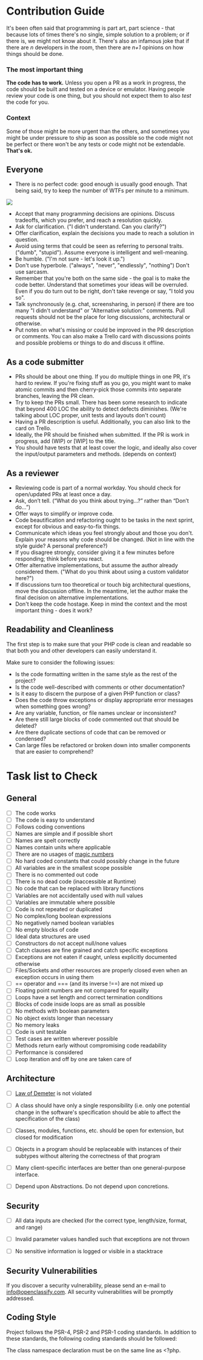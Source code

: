 # Contribution Guide

It's been often said that programming is part art, part science - that because lots of times there's no single, simple solution to a problem; or if there is, we might not know about it. There's also an infamous joke that if there are *n* developers in the room, then there are *n+1* opinions on how things should be done.

### The most important thing

**The code has to work.** Unless you open a PR as a work in progress, the code should be built and tested on a device or emulator. Having people review your code is one thing, but you should not expect them to also *test* the code for you. 

### Context

Some of those might be more urgent than the others, and sometimes you might be under pressure to ship as soon as possible so the code might not be perfect or there won't be any tests or code might not be extendable. **That's ok.** 

## Everyone

* There is no perfect code: good enough is usually good enough. That being said, try to keep the number of WTFs per minute to a minimum.
  
![](https://i2.wp.com/commadot.com/wp-content/uploads/2009/02/wtf.png?w=550)

* Accept that many programming decisions are opinions.  Discuss tradeoffs, which you prefer, and reach a resolution quickly.
* Ask for clarification. ("I didn't understand. Can you clarify?")
* Offer clarification, explain the decisions you made to reach a solution in question.
* Avoid using terms that could be seen as referring to personal traits. ("dumb", "stupid"). Assume everyone is intelligent and well-meaning.
* Be humble. ("I'm not sure - let's look it up.")
* Don't use hyperbole. ("always", "never", "endlessly", "nothing") Don't use sarcasm.
* Remember that you're both on the same side - the goal is to make the code better. Understand that sometimes your ideas will be overruled. Even if you do turn out to be right, don't take revenge or say, "I told you so".
* Talk synchronously (e.g. chat, screensharing, in person) if there are too many "I didn't understand" or "Alternative solution:" comments. Pull requests should not be the place for long discussions, architectural or otherwise.
* Put notes on what's missing or could be improved in the PR description or comments. You can also make a Trello card with discussions points and possible problems or things to do and discuss it offline.

## As a code submitter

* PRs should be about one thing. If you do multiple things in one PR, it's hard to review. If you're fixing stuff as you go, you might want to make atomic commits and then cherry-pick those commits into separate branches, leaving the PR clean.
* Try to keep the PRs small. There has been some research to indicate that beyond 400 LOC the ability to detect defects diminishes. (We're talking about LOC proper, unit tests and layouts don't count)
* Having a PR description is useful. Additionally, you can also link to the card on Trello.
* Ideally, the PR should be finished when submitted. If the PR is work in progress, add (WIP) or [WIP] to the title. 
* You should have tests that at least cover the logic, and ideally also cover the input/output parameters and methods. (depends on context)

## As a reviewer

* Reviewing code is part of a normal workday. You should check for open/updated PRs at least once a day. 
* Ask, don’t tell. (“What do you think about trying…?” rather than “Don’t do…”)
* Offer ways to simplify or improve code.
* Code beautification and refactoring ought to be tasks in the next sprint, except for obvious and easy-to-fix things.
* Communicate which ideas you feel strongly about and those you don't. Explain your reasons why code should be changed. (Not in line with the style guide? A personal preference?)
* If you disagree strongly, consider giving it a few minutes before responding; think before you react.
* Offer alternative implementations, but assume the author already considered them. ("What do you think about using a custom validator here?")
* If discussions turn too theoretical or touch big architectural questions, move the discussion offline. In the meantime, let the author make the final decision on alternative implementations.
* Don't keep the code hostage. Keep in mind the context and the most important thing - does it work?

## Readability and Cleanliness

The first step is to make sure that your PHP code is clean and readable so that both you and other developers can easily understand it.

Make sure to consider the following issues:

* Is the code formatting written in the same style as the rest of the project?
* Is the code well-described with comments or other documentation?
* Is it easy to discern the purpose of a given PHP function or class?
* Does the code throw exceptions or display appropriate error messages when something goes wrong?
* Are any variable, function, or file names unclear or inconsistent?
* Are there still large blocks of code commented out that should be deleted?
* Are there duplicate sections of code that can be removed or condensed?
* Can large files be refactored or broken down into smaller components that are easier to comprehend?


# Task list to Check

## General
  - [ ] The code works
  - [ ] The code is easy to understand
  - [ ] Follows coding conventions
  - [ ] Names are simple and if possible short
  - [ ] Names are spelt correctly
  - [ ] Names contain units where applicable
  - [ ] There are no usages of [magic numbers](http://c2.com/cgi/wiki?MagicNumber)
  - [ ] No hard coded constants that could possibly change in the future
  - [ ] All variables are in the smallest scope possible
  - [ ] There is no commented out code
  - [ ] There is no dead code (inaccessible at Runtime)
  - [ ] No code that can be replaced with library functions
  - [ ] Variables are not accidentally used with null values
  - [ ] Variables are immutable where possible
  - [ ] Code is not repeated or duplicated
  - [ ] No complex/long boolean expressions
  - [ ] No negatively named boolean variables
  - [ ] No empty blocks of code
  - [ ] Ideal data structures are used
  - [ ] Constructors do not accept null/none values
  - [ ] Catch clauses are fine grained and catch specific exceptions
  - [ ] Exceptions are not eaten if caught, unless explicitly documented otherwise
  - [ ] Files/Sockets and other resources are properly closed even when an exception occurs in using them
  - [ ] == operator and === (and its inverse !==) are not mixed up
  - [ ] Floating point numbers are not compared for equality
  - [ ] Loops have a set length and correct termination conditions
  - [ ] Blocks of code inside loops are as small as possible
  - [ ] No methods with boolean parameters
  - [ ] No object exists longer than necessary
  - [ ] No memory leaks
  - [ ] Code is unit testable
  - [ ] Test cases are written wherever possible
  - [ ] Methods return early without compromising code readability
  - [ ] Performance is considered
  - [ ] Loop iteration and off by one are taken care of

## Architecture
  - [ ] [Law of Demeter](https://en.wikipedia.org/wiki/Law_of_Demeter) is not violated
  - [ ] A class should have only a single responsibility (i.e. only one potential change in the software's specification should be able to affect the specification of the class)
  - [ ] Classes, modules, functions, etc. should be open for extension, but closed for modification
  - [ ] Objects in a program should be replaceable with instances of their subtypes without altering the correctness of that program
  - [ ] Many client-specific interfaces are better than one general-purpose interface.
  - [ ] Depend upon Abstractions. Do not depend upon concretions.
 

## Security
  - [ ] All data inputs are checked (for the correct type, length/size, format, and range)
  - [ ] Invalid parameter values handled such that exceptions are not thrown
  - [ ] No sensitive information is logged or visible in a stacktrace


## Security Vulnerabilities

If you discover a security vulnerability, please send an e-mail to info@openclassify.com. All security vulnerabilities will be promptly addressed.


## Coding Style

Project follows the PSR-4, PSR-2 and PSR-1 coding standards. In addition to these standards, the following coding standards should be followed:

The class namespace declaration must be on the same line as <?php.
